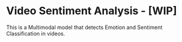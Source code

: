 # Video Sentiment Analysis - [WIP]

This is a Multimodal model that detects Emotion and Sentiment Classification in videos.
